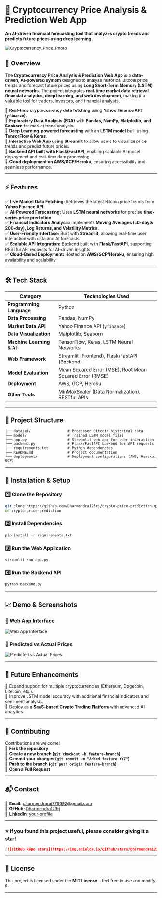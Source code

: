 # **🚀 Cryptocurrency Price Analysis & Prediction Web App**  
**An AI-driven financial forecasting tool that analyzes crypto trends and predicts future prices using deep learning.**  

![Cryptocurrency_Price_Photo](https://github.com/user-attachments/assets/d46d6de2-1430-48d5-96a5-dc71e29b4f9a)


## **📌 Overview**  
The **Cryptocurrency Price Analysis & Prediction Web App** is a **data-driven, AI-powered system** designed to analyze historical Bitcoin price trends and forecast future prices using **Long Short-Term Memory (LSTM) neural networks**. The project integrates **real-time market data retrieval, financial analytics, deep learning, and web development**, making it a valuable tool for traders, investors, and financial analysts.  

🔹 **Real-time cryptocurrency data fetching** using **Yahoo Finance API (`yfinance`)**.  
🔹 **Exploratory Data Analysis (EDA)** with **Pandas, NumPy, Matplotlib, and Seaborn** for market trend analysis.  
🔹 **Deep Learning-powered forecasting** with an **LSTM model** built using **TensorFlow & Keras**.  
🔹 **Interactive Web App using Streamlit** to allow users to visualize price trends and predict future prices.  
🔹 **Backend API built with Flask/FastAPI**, enabling scalable AI model deployment and real-time data processing.  
🔹 **Cloud deployment on AWS/GCP/Heroku**, ensuring accessibility and seamless performance.  

---

## **⚡ Features**  
✅ **Live Market Data Fetching:** Retrieves the latest Bitcoin price trends from **Yahoo Finance API**.  
✅ **AI-Powered Forecasting:** Uses **LSTM neural networks** for precise **time-series price prediction**.  
✅ **Financial Indicators Analysis:** Implements **Moving Averages (50-day & 200-day), Log Returns, and Volatility Metrics**.  
✅ **User-Friendly Interface:** Built with **Streamlit**, allowing real-time user interaction with data and AI forecasts.  
✅ **Scalable API Integration:** Backend built with **Flask/FastAPI**, supporting RESTful API requests for AI-driven insights.  
✅ **Cloud-Based Deployment:** Hosted on **AWS/GCP/Heroku**, ensuring high availability and scalability.  

---

## **🛠 Tech Stack**  
| **Category** | **Technologies Used** |  
|-------------|----------------------|  
| **Programming Language** | Python |  
| **Data Processing** | Pandas, NumPy |  
| **Market Data API** | Yahoo Finance API (`yfinance`) |  
| **Data Visualization** | Matplotlib, Seaborn |  
| **Machine Learning & AI** | TensorFlow, Keras, LSTM Neural Networks |  
| **Web Framework** | Streamlit (Frontend), Flask/FastAPI (Backend) |  
| **Model Evaluation** | Mean Squared Error (MSE), Root Mean Squared Error (RMSE) |  
| **Deployment** | AWS, GCP, Heroku |  
| **Other Tools** | MinMaxScaler (Data Normalization), RESTful APIs |  

---

## **📂 Project Structure**  
```
├── dataset/                 # Processed Bitcoin historical data  
├── model/                   # Trained LSTM model files  
├── app.py                   # Streamlit web app for user interaction  
├── backend.py               # Flask/FastAPI backend for API requests  
├── requirements.txt         # Python dependencies  
├── README.md                # Project documentation  
└── deployment/              # Deployment configurations (AWS, Heroku, GCP)  
```

---

## **🚀 Installation & Setup**  

### **1️⃣ Clone the Repository**  
```bash
git clone https://github.com/Dharmendra123rj/crypto-price-prediction.git
cd crypto-price-prediction
```

### **2️⃣ Install Dependencies**  
```bash
pip install -r requirements.txt
```

### **3️⃣ Run the Web Application**  
```bash
streamlit run app.py
```

### **4️⃣ Run the Backend API**  
```bash
python backend.py
```

---

## **📈 Demo & Screenshots**  
### **🔹 Web App Interface**  
![Web App Interface](https://github.com/user-attachments/assets/1768b69b-0938-4979-ab27-d10adaf13e89)

### **🔹 Predicted vs Actual Prices**  
![Predicted vs Actual Prices](https://github.com/user-attachments/assets/3454d41f-4332-48cb-9246-9f7230c7b367)



---

## **📌 Future Enhancements**  
🚀 Expand support for multiple cryptocurrencies (Ethereum, Dogecoin, Litecoin, etc.).  
🚀 Improve LSTM model accuracy with additional financial indicators and sentiment analysis.  
🚀 Deploy as a **SaaS-based Crypto Trading Platform** with advanced AI analytics.  

---

## **🤝 Contributing**  
Contributions are welcome!  
📌 **Fork the repository**  
📌 **Create a new branch (`git checkout -b feature-branch`)**  
📌 **Commit your changes (`git commit -m "Added feature XYZ"`)**  
📌 **Push to the branch (`git push origin feature-branch`)**  
📌 **Open a Pull Request**  

---

## **📬 Contact**  
📧 **Email:** dharmendraraj776692@gmail.com  
🔗 **GitHub:** [Dharmendra123rj](https://github.com/Dharmendra123rj)  
🔗 **LinkedIn:** [your-profile](https://linkedin.com/in/your-profile)  

---

### **⭐ If you found this project useful, please consider giving it a star!**  
```markdown
[![GitHub Repo stars](https://img.shields.io/github/stars/Dharmendra123rj/crypto-price-prediction?style=social)](https://github.com/Dharmendra123rj/crypto-price-prediction)
```

---

## **📜 License**  
This project is licensed under the **MIT License** – feel free to use and modify it.  

---
